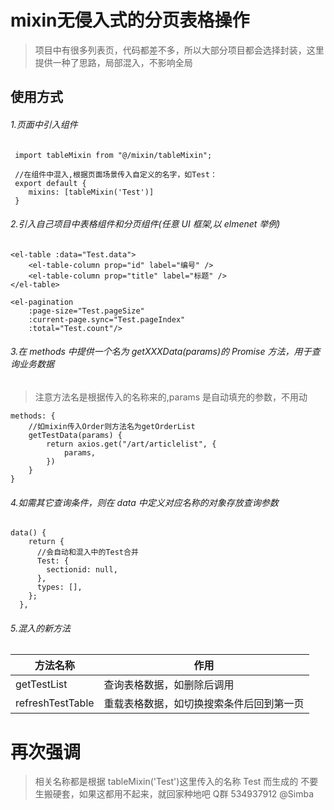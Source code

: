 # mixin无侵入式的分页表格操作
> 项目中有很多列表页，代码都差不多，所以大部分项目都会选择封装，这里提供一种了思路，局部混入，不影响全局

## 使用方式

###### 1.页面中引入组件

```
 import tableMixin from "@/mixin/tableMixin";

 //在组件中混入,根据页面场景传入自定义的名字，如Test：
 export default {
    mixins: [tableMixin('Test')]
 }
```

###### 2.引入自己项目中表格组件和分页组件(任意 UI 框架,以 elmenet 举例)

```
<el-table :data="Test.data">
    <el-table-column prop="id" label="编号" />
    <el-table-column prop="title" label="标题" />
</el-table>

<el-pagination
    :page-size="Test.pageSize"
    :current-page.sync="Test.pageIndex"
    :total="Test.count"/>
```

###### 3.在 methods 中提供一个名为 getXXXData(params)的 Promise 方法，用于查询业务数据

> 注意方法名是根据传入的名称来的,params 是自动填充的参数，不用动

```
methods: {
    //如mixin传入Order则方法名为getOrderList
    getTestData(params) {
        return axios.get("/art/articlelist", {
            params,
        })
    }
}
```

###### 4.如需其它查询条件，则在 data 中定义对应名称的对象存放查询参数

```
data() {
    return {
      //会自动和混入中的Test合并
      Test: {
        sectionid: null,
      },
      types: [],
    };
  },
```

###### 5.混入的新方法

| 方法名称         | 作用                                     |
| ---------------- | ---------------------------------------- |
| getTestList      | 查询表格数据，如删除后调用               |
| refreshTestTable | 重载表格数据，如切换搜索条件后回到第一页 |

# 再次强调

> 相关名称都是根据 tableMixin('Test')这里传入的名称 Test 而生成的
> 不要生搬硬套，如果这都用不起来，就回家种地吧
> Q群 534937912 @Simba
